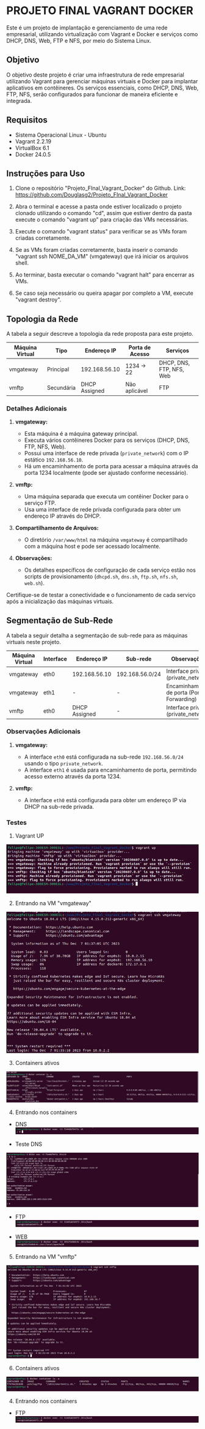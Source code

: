 # PROJETO FINAL VAGRANT DOCKER

Este é um projeto de implantação e gerenciamento de uma rede empresarial, utilizando virtualização com Vagrant e Docker e serviços como DHCP, DNS, Web, FTP e NFS, por meio do Sistema Linux.

## Objetivo

O objetivo deste projeto é criar uma infraestrutura de rede empresarial utilizando Vagrant para gerenciar máquinas virtuais e Docker para implantar aplicativos em contêineres. Os serviços essenciais, como DHCP, DNS, Web, FTP, NFS, serão configurados para funcionar de maneira eficiente e integrada.

## Requisitos

- Sistema Operacional Linux - Ubuntu
- Vagrant 2.2.19
- VirtualBox 6.1
- Docker 24.0.5

## Instruções para Uso

1. Clone o repositório "Projeto_FInal_Vagrant_Docker" do Github.
Link: <a>https://github.com/Douglasg2/Projeto_FInal_Vagrant_Docker</a>

2. Abra o terminal e acesse a pasta onde estiver localizado o projeto clonado utilizando o comando "cd", assim que estiver dentro da pasta execute o comando "vagrant up" para criação das VMs necessárias.

3. Execute o comando "vagrant status" para verificar se as VMs foram criadas corretamente.

4. Se as VMs foram criadas corretamente, basta inserir o comando "vagrant ssh NOME_DA_VM" (vmgateway) que irá iniciar os arquivos shell.

5. Ao terminar, basta executar o comando "vagrant halt" para encerrar as VMs. 

6. Se caso seja necessário ou queira apagar por completo a VM, execute "vagrant destroy".

## Topologia da Rede

A tabela a seguir descreve a topologia da rede proposta para este projeto.

| Máquina Virtual | Tipo           | Endereço IP       | Porta de Acesso | Serviços                    |
|------------------|----------------|-------------------|-----------------|-----------------------------|
| vmgateway        | Principal      | 192.168.56.10     | 1234 -> 22      | DHCP, DNS, FTP, NFS, Web    |
| vmftp            | Secundária     | DHCP Assigned     | Não aplicável   | FTP                         |

### Detalhes Adicionais

1. **vmgateway:**
   - Esta máquina é a máquina gateway principal.
   - Executa vários contêineres Docker para os serviços (DHCP, DNS, FTP, NFS, Web).
   - Possui uma interface de rede privada (`private_network`) com o IP estático `192.168.56.10`.
   - Há um encaminhamento de porta para acessar a máquina através da porta 1234 localmente (pode ser ajustado conforme necessário).

2. **vmftp:**
   - Uma máquina separada que executa um contêiner Docker para o serviço FTP.
   - Usa uma interface de rede privada configurada para obter um endereço IP através do DHCP.

3. **Compartilhamento de Arquivos:**
   - O diretório `/var/www/html` na máquina `vmgateway` é compartilhado com a máquina host e pode ser acessado localmente.

4. **Observações:**
   - Os detalhes específicos de configuração de cada serviço estão nos scripts de provisionamento (`dhcpd.sh`, `dns.sh`, `ftp.sh`, `nfs.sh`, `web.sh`).

Certifique-se de testar a conectividade e o funcionamento de cada serviço após a inicialização das máquinas virtuais.

## Segmentação de Sub-Rede

A tabela a seguir detalha a segmentação de sub-rede para as máquinas virtuais neste projeto.

| Máquina Virtual | Interface | Endereço IP        | Sub-rede           | Observações                             |
|------------------|-----------|--------------------|-------------------|-----------------------------------------|
| vmgateway        | eth0      | 192.168.56.10      | 192.168.56.0/24   | Interface privada (private_network)     |
| vmgateway        | eth1      | -                  | -                 | Encaminhamento de porta (Port Forwarding)|
| vmftp            | eth0      | DHCP Assigned      | -                 | Interface privada (private_network)     |

### Observações Adicionais

1. **vmgateway:**
   - A interface `eth0` está configurada na sub-rede `192.168.56.0/24` usando o tipo `private_network`.
   - A interface `eth1` é usada para encaminhamento de porta, permitindo acesso externo através da porta 1234.

2. **vmftp:**
   - A interface `eth0` está configurada para obter um endereço IP via DHCP na sub-rede privada.
   
### Testes

1. Vagrant UP
<img src="https://raw.githubusercontent.com/Douglasg2/Projeto_FInal_Vagrant_Docker/55bc095b1a32dd17a9c3852364e859182bf4ea60/imagens/01.jpeg">


2. Entrando na VM "vmgateway"
<img src="https://raw.githubusercontent.com/Douglasg2/Projeto_FInal_Vagrant_Docker/55bc095b1a32dd17a9c3852364e859182bf4ea60/imagens/02.jpeg">

3. Containers ativos
<img src="https://raw.githubusercontent.com/Douglasg2/Projeto_FInal_Vagrant_Docker/55bc095b1a32dd17a9c3852364e859182bf4ea60/imagens/11.jpeg">

4. Entrando nos containers
- DNS <img src="https://raw.githubusercontent.com/Douglasg2/Projeto_FInal_Vagrant_Docker/55bc095b1a32dd17a9c3852364e859182bf4ea60/imagens/03.jpeg">

- Teste DNS
<img src="https://raw.githubusercontent.com/Douglasg2/Projeto_FInal_Vagrant_Docker/0793185bc34ff0b2a2ad6bf9aadfe791845f3458/imagens/12.jpeg">


- FTP <img src="https://raw.githubusercontent.com/Douglasg2/Projeto_FInal_Vagrant_Docker/55bc095b1a32dd17a9c3852364e859182bf4ea60/imagens/04.jpeg">

- WEB <img src="https://raw.githubusercontent.com/Douglasg2/Projeto_FInal_Vagrant_Docker/55bc095b1a32dd17a9c3852364e859182bf4ea60/imagens/05.jpeg">

5. Entrando na VM "vmftp"
<img src="https://raw.githubusercontent.com/Douglasg2/Projeto_FInal_Vagrant_Docker/55bc095b1a32dd17a9c3852364e859182bf4ea60/imagens/07.jpeg">

6. Containers ativos
<img src="https://raw.githubusercontent.com/Douglasg2/Projeto_FInal_Vagrant_Docker/55bc095b1a32dd17a9c3852364e859182bf4ea60/imagens/08.jpeg">

4. Entrando nos containers
- FTP <img src="https://raw.githubusercontent.com/Douglasg2/Projeto_FInal_Vagrant_Docker/55bc095b1a32dd17a9c3852364e859182bf4ea60/imagens/04.jpeg">

